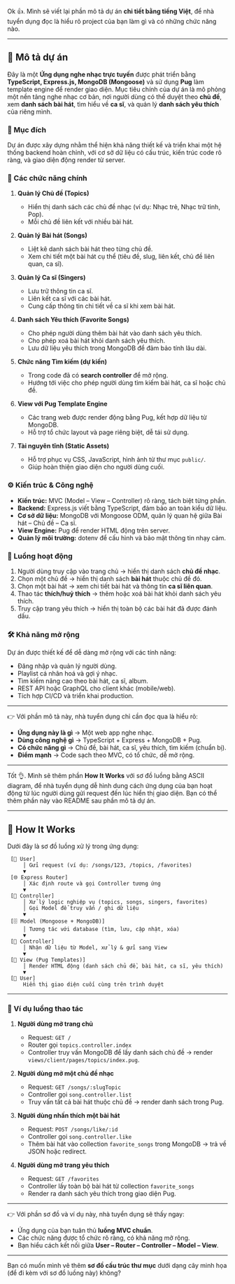 Ok 👍. Mình sẽ viết lại phần mô tả dự án **chi tiết bằng tiếng Việt**, để nhà tuyển dụng đọc là hiểu rõ project của bạn làm gì và có những chức năng nào.

---

## 📖 Mô tả dự án

Đây là một **Ứng dụng nghe nhạc trực tuyến** được phát triển bằng **TypeScript, Express.js, MongoDB (Mongoose)** và sử dụng **Pug** làm template engine để render giao diện.
Mục tiêu chính của dự án là mô phỏng một nền tảng nghe nhạc cơ bản, nơi người dùng có thể duyệt theo **chủ đề**, xem **danh sách bài hát**, tìm hiểu về **ca sĩ**, và quản lý **danh sách yêu thích** của riêng mình.

### 🎯 Mục đích

Dự án được xây dựng nhằm thể hiện khả năng thiết kế và triển khai một hệ thống backend hoàn chỉnh, với cơ sở dữ liệu có cấu trúc, kiến trúc code rõ ràng, và giao diện động render từ server.

### 🧩 Các chức năng chính

1. **Quản lý Chủ đề (Topics)**

   * Hiển thị danh sách các chủ đề nhạc (ví dụ: Nhạc trẻ, Nhạc trữ tình, Pop).
   * Mỗi chủ đề liên kết với nhiều bài hát.

2. **Quản lý Bài hát (Songs)**

   * Liệt kê danh sách bài hát theo từng chủ đề.
   * Xem chi tiết một bài hát cụ thể (tiêu đề, slug, liên kết, chủ đề liên quan, ca sĩ).

3. **Quản lý Ca sĩ (Singers)**

   * Lưu trữ thông tin ca sĩ.
   * Liên kết ca sĩ với các bài hát.
   * Cung cấp thông tin chi tiết về ca sĩ khi xem bài hát.

4. **Danh sách Yêu thích (Favorite Songs)**

   * Cho phép người dùng thêm bài hát vào danh sách yêu thích.
   * Cho phép xoá bài hát khỏi danh sách yêu thích.
   * Lưu dữ liệu yêu thích trong MongoDB để đảm bảo tính lâu dài.

5. **Chức năng Tìm kiếm (dự kiến)**

   * Trong code đã có **search controller** để mở rộng.
   * Hướng tới việc cho phép người dùng tìm kiếm bài hát, ca sĩ hoặc chủ đề.

6. **View với Pug Template Engine**

   * Các trang web được render động bằng Pug, kết hợp dữ liệu từ MongoDB.
   * Hỗ trợ tổ chức layout và page riêng biệt, dễ tái sử dụng.

7. **Tài nguyên tĩnh (Static Assets)**

   * Hỗ trợ phục vụ CSS, JavaScript, hình ảnh từ thư mục `public/`.
   * Giúp hoàn thiện giao diện cho người dùng cuối.

### ⚙️ Kiến trúc & Công nghệ

* **Kiến trúc:** MVC (Model – View – Controller) rõ ràng, tách biệt từng phần.
* **Backend:** Express.js viết bằng TypeScript, đảm bảo an toàn kiểu dữ liệu.
* **Cơ sở dữ liệu:** MongoDB với Mongoose ODM, quản lý quan hệ giữa Bài hát – Chủ đề – Ca sĩ.
* **View Engine:** Pug để render HTML động trên server.
* **Quản lý môi trường:** dotenv để cấu hình và bảo mật thông tin nhạy cảm.

### 🚀 Luồng hoạt động

1. Người dùng truy cập vào trang chủ → hiển thị danh sách **chủ đề nhạc**.
2. Chọn một chủ đề → hiển thị danh sách **bài hát** thuộc chủ đề đó.
3. Chọn một bài hát → xem chi tiết bài hát và thông tin **ca sĩ liên quan**.
4. Thao tác **thích/huỷ thích** → thêm hoặc xoá bài hát khỏi danh sách yêu thích.
5. Truy cập trang yêu thích → hiển thị toàn bộ các bài hát đã được đánh dấu.

### 🛠️ Khả năng mở rộng

Dự án được thiết kế để dễ dàng mở rộng với các tính năng:

* Đăng nhập và quản lý người dùng.
* Playlist cá nhân hoá và gợi ý nhạc.
* Tìm kiếm nâng cao theo bài hát, ca sĩ, album.
* REST API hoặc GraphQL cho client khác (mobile/web).
* Tích hợp CI/CD và triển khai production.

---

👉 Với phần mô tả này, nhà tuyển dụng chỉ cần đọc qua là hiểu rõ:

* **Ứng dụng này là gì** → Một web app nghe nhạc.
* **Dùng công nghệ gì** → TypeScript + Express + MongoDB + Pug.
* **Có chức năng gì** → Chủ đề, bài hát, ca sĩ, yêu thích, tìm kiếm (chuẩn bị).
* **Điểm mạnh** → Code sạch theo MVC, có tổ chức, dễ mở rộng.

---
Tốt 👌. Mình sẽ thêm phần **How It Works** với sơ đồ luồng bằng ASCII diagram, để nhà tuyển dụng dễ hình dung cách ứng dụng của bạn hoạt động từ lúc người dùng gửi request đến lúc hiển thị giao diện. Bạn có thể thêm phần này vào README sau phần mô tả dự án.

---

## 🔄 How It Works

Dưới đây là sơ đồ luồng xử lý trong ứng dụng:

```plaintext
 [👤 User] 
     │ Gửi request (ví dụ: /songs/123, /topics, /favorites)
     ▼
 [🌐 Express Router] 
     │ Xác định route và gọi Controller tương ứng
     ▼
 [🧩 Controller] 
     │ Xử lý logic nghiệp vụ (topics, songs, singers, favorites)
     │ Gọi Model để truy vấn / ghi dữ liệu
     ▼
 [🗄️ Model (Mongoose + MongoDB)] 
     │ Tương tác với database (tìm, lưu, cập nhật, xóa)
     ▼
 [🧱 Controller] 
     │ Nhận dữ liệu từ Model, xử lý & gửi sang View
     ▼
 [🎨 View (Pug Templates)] 
     │ Render HTML động (danh sách chủ đề, bài hát, ca sĩ, yêu thích)
     ▼
 [👤 User] 
     Hiển thị giao diện cuối cùng trên trình duyệt
```

---

### 📌 Ví dụ luồng thao tác

1. **Người dùng mở trang chủ**

   * Request: `GET /`
   * Router gọi `topics.controller.index`
   * Controller truy vấn MongoDB để lấy danh sách chủ đề → render `views/client/pages/topics/index.pug`.

2. **Người dùng mở một chủ đề nhạc**

   * Request: `GET /songs/:slugTopic`
   * Controller gọi `song.controller.list`
   * Truy vấn tất cả bài hát thuộc chủ đề → render danh sách trong Pug.

3. **Người dùng nhấn thích một bài hát**

   * Request: `POST /songs/like/:id`
   * Controller gọi `song.controller.like`
   * Thêm bài hát vào collection `favorite_songs` trong MongoDB → trả về JSON hoặc redirect.

4. **Người dùng mở trang yêu thích**

   * Request: `GET /favorites`
   * Controller lấy toàn bộ bài hát từ collection `favorite_songs`
   * Render ra danh sách yêu thích trong giao diện Pug.

---

👉 Với phần sơ đồ và ví dụ này, nhà tuyển dụng sẽ thấy ngay:

* Ứng dụng của bạn tuân thủ **luồng MVC chuẩn**.
* Các chức năng được tổ chức rõ ràng, có khả năng mở rộng.
* Bạn hiểu cách kết nối giữa **User – Router – Controller – Model – View**.

---

Bạn có muốn mình vẽ thêm **sơ đồ cấu trúc thư mục** dưới dạng cây minh họa (để đi kèm với sơ đồ luồng này) không?

